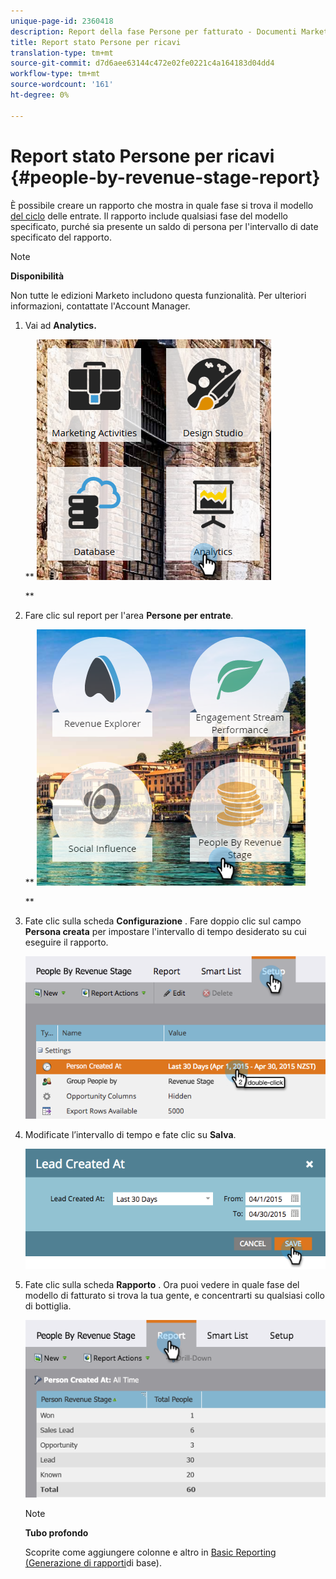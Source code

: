 ```yaml
---
unique-page-id: 2360418
description: Report della fase Persone per fatturato - Documenti Marketo - Documentazione prodotto
title: Report stato Persone per ricavi
translation-type: tm+mt
source-git-commit: d7d6aee63144c472e02fe0221c4a164183d04dd4
workflow-type: tm+mt
source-wordcount: '161'
ht-degree: 0%

---
```



# Report stato Persone per ricavi {#people-by-revenue-stage-report}

È possibile creare un rapporto che mostra in quale fase si trova il modello [del ciclo](http://docs.marketo.com/display/docs/revenue+cycle+models) delle entrate. Il rapporto include qualsiasi fase del modello specificato, purché sia presente un saldo di persona per l&#39;intervallo di date specificato del rapporto.

>[!NOTE]
>
>**Disponibilità**
>
>Non tutte le edizioni Marketo includono questa funzionalità. Per ulteriori informazioni, contattate l&#39;Account Manager.

1. Vai ad **Analytics.**

   ** ![](assets/image2017-3-27-15-3a43-3a55.png)

   **

1. Fare clic sul report per l&#39;area **Persone per entrate**.

   ** ![](assets/image2017-3-27-15-3a46-3a27.png)

   **

1. Fate clic sulla scheda **Configurazione** . Fare doppio clic sul campo **Persona creata** per impostare l&#39;intervallo di tempo desiderato su cui eseguire il rapporto.

   ![](assets/image2017-3-28-8-3a6-3a23.png)

1. Modificate l’intervallo di tempo e fate clic su **Salva**.

   ![](assets/image2015-4-29-12-3a11-3a31.png)

1. Fate clic sulla scheda **Rapporto** . Ora puoi vedere in quale fase del modello di fatturato si trova la tua gente, e concentrarti su qualsiasi collo di bottiglia.

   ![](assets/image2017-3-28-8-3a6-3a48.png)

   >[!NOTE]
   >
   >**Tubo profondo**
   >
   >
   >Scoprite come aggiungere colonne e altro in [Basic Reporting (Generazione di rapporti](http://docs.marketo.com/display/docs/basic+reporting)di base).

